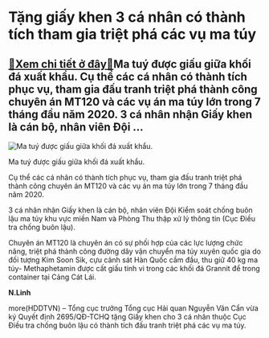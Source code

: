 Tặng giấy khen 3 cá nhân có thành tích tham gia triệt phá các vụ ma túy
=======================================================================

[:gift:Xem chi tiết ở đây:gift:](https://hddtvn.com/tang-giay-khen-3-ca-nhan-co-thanh-tich-tham-gia-triet-pha-cac-vu-ma-tuy/)Ma tuý được giấu giữa khối đá xuất khẩu. Cụ thể các cá nhân có thành tích phục vụ, tham gia đấu tranh triệt phá thành công chuyên án MT120 và các vụ án ma túy lớn trong 7 tháng đầu năm 2020. 3 cá nhân nhận Giấy khen là cán bộ, nhân viên Đội …
--------------------------------------------------------------------------------------------------------------------------------------------------------------------------------------------------------------------------------------------------





![Ma tuý được giấu giữa khối đá xuất khẩu. ](https://hddtvn.com/wp-content/uploads/2021/01/4123_1240_MA_TUY.jpg "Ma tuý được giấu giữa khối đá xuất khẩu. ")


Ma tuý được giấu giữa khối đá xuất khẩu.



Cụ thể các cá nhân có thành tích phục vụ, tham gia đấu tranh triệt phá thành công chuyên án MT120 và các vụ án ma túy lớn trong 7 tháng đầu năm 2020.


3 cá nhân nhận Giấy khen là cán bộ, nhân viên Đội Kiểm soát chống buôn lậu ma túy khu vực miền Nam và Phòng Thu thập xử lý thông tin (Cục Điều tra chống buôn lậu).


Chuyên án MT120 là chuyên án có sự phối hợp của các lực lượng chức năng, triệt phá thành công đường dây vận chuyển ma túy xuyên quốc gia do đối tượng Kim Soon Sik, cựu cảnh sát Hàn Quốc cầm đầu, thu giữ 40 kg ma túy- Methaphetamin được cất giấu tinh vi trong các khối đá Grannit để trong container tại Cảng Cát Lái.




**N.Linh**



more(HDDTVN) – Tổng cục trưởng Tổng cục Hải quan Nguyễn Văn Cẩn vừa ký Quyết định 2695/QĐ-TCHQ tặng Giấy khen cho 3 cá nhân thuộc Cục Điều tra chống buôn lậu có thành tích đấu tranh triệt phá các vụ ma túy.

